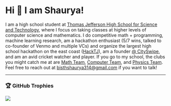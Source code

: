 
# Hi 👋 I am Shaurya! 
I am a high school student at [Thomas Jefferson High School for Science and Technology](https://tjhsst.fcps.edu/), where I focus on taking classes at higher levels of computer science and mathematics. I do competitive math + programming, machine learning research, am a hackathon enthusiast (5/7 wins, talked to co-founder of Venmo and multiple VCs) and organize the largest high school hackathon on the east coast ([HackTJ](https://hacktj.org)), am a founder [@ CitySwipe](https://cityswipe.app), and am an avid cricket watcher and player. If you go to my school, the clubs you might catch me at are [Math Team](https://tjvmt.com), [Computer Team](https://activities.tjhsst.edu/ict/), and [Physics Team](https://activities.tjhsst.edu/physics/). Feel free to reach out at bisthshaurya314@gmail.com if you want to talk!

---

### 🏆 GitHub Trophies
![](https://github-profile-trophy.vercel.app/?username=ssbdragonfly&theme=tokyonight&no-frame=true&no-bg=false&margin-w=4)
</details>
